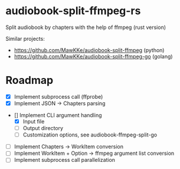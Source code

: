 # audiobook-split-ffmpeg-rs
Split audiobook by chapters with the help of ffmpeg (rust version)

Similar projects:
- https://github.com/MawKKe/audiobook-split-ffmpeg (python)
- https://github.com/MawKKe/audiobook-split-ffmpeg-go (golang)


# Roadmap

- [x] Implement subprocess call (ffprobe)
- [x] Implement JSON -> Chapters parsing
- [] Implement CLI argument handling
    - [x] Input file
    - [ ] Output directory
    - [ ] Customization options, see audiobook-ffmpeg-split-go
- [ ] Implement Chapters -> WorkItem conversion
- [ ] Implement WorkItem + Option -> ffmpeg argument list conversion
- [ ] Implement subprocess call parallelization
